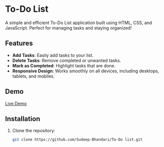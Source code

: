 # To-Do List 

A simple and efficient To-Do List application built using HTML, CSS, and JavaScript. Perfect for managing tasks and staying organized!

## Features

- **Add Tasks**: Easily add tasks to your list.
- **Delete Tasks**: Remove completed or unwanted tasks.
- **Mark as Completed**: Highlight tasks that are done.
- **Responsive Design**: Works smoothly on all devices, including desktops, tablets, and mobiles.

## Demo

[Live Demo](http://127.0.0.1:5500/41.Todo%20list%20app/Todo%20List%20App/index.html) 

## Installation

1. Clone the repository:
   ```bash
   git clone https://github.com/Sudeep-Bhandari/To-Do list.git
